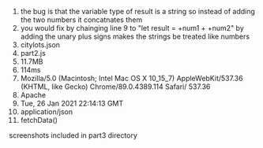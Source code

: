 1. the bug is that the variable type of result is a string so instead of adding the two numbers it concatnates them 
2. you would fix by chainging line 9 to "let result = +num1 + +num2" by adding the unary plus signs makes the strings be treated like numbers 
3. citylots.json
4. part2.js
5. 11.7MB
6. 114ms
7. Mozilla/5.0 (Macintosh; Intel Mac OS X 10_15_7) AppleWebKit/537.36 (KHTML, like Gecko) Chrome/89.0.4389.114 Safari/
   537.36
8. Apache
9. Tue, 26 Jan 2021 22:14:13 GMT
10. application/json
11. fetchData()

screenshots included in part3 directory 